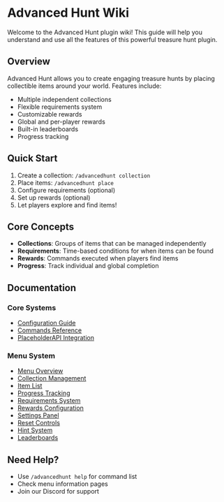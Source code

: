 # Advanced Hunt Wiki

Welcome to the Advanced Hunt plugin wiki! This guide will help you understand and use all the features of this powerful treasure hunt plugin.

## Overview

Advanced Hunt allows you to create engaging treasure hunts by placing collectible items around your world. Features include:

- Multiple independent collections
- Flexible requirements system
- Customizable rewards
- Global and per-player rewards
- Built-in leaderboards
- Progress tracking

## Quick Start

1. Create a collection: `/advancedhunt collection`
2. Place items: `/advancedhunt place` 
3. Configure requirements (optional)
4. Set up rewards (optional)
5. Let players explore and find items!

## Core Concepts

- **Collections**: Groups of items that can be managed independently
- **Requirements**: Time-based conditions for when items can be found
- **Rewards**: Commands executed when players find items
- **Progress**: Track individual and global completion

## Documentation

### Core Systems
- [Configuration Guide](Configuration.md)
- [Commands Reference](Commands.md)
- [PlaceholderAPI Integration](Placeholders.md)

### Menu System
- [Menu Overview](menus/index.md)
- [Collection Management](menus/collection.md)
- [Item List](menus/list.md)
- [Progress Tracking](menus/progress.md)
- [Requirements System](menus/requirements.md)
- [Rewards Configuration](menus/rewards.md)
- [Settings Panel](menus/settings.md)
- [Reset Controls](menus/reset.md)
- [Hint System](menus/hint.md)
- [Leaderboards](menus/leaderboard.md)

## Need Help?

- Use `/advancedhunt help` for command list
- Check menu information pages
- Join our Discord for support

